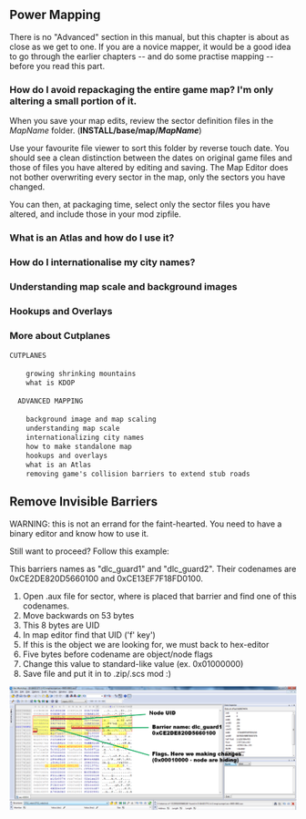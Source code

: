 
## Power Mapping

There is no "Advanced" section in this manual, but this chapter is about as close as we get to one.  If you are a novice mapper, it would be a good idea to go through the earlier chapters -- and do some practise mapping -- before you read this part.

### How do I avoid repackaging the entire game map?  I'm only altering a small portion of it.

When you save your map edits, review the sector definition files in the *MapName* folder.  (**INSTALL/base/map/*MapName***)

Use your favourite file viewer to sort this folder by reverse touch date.  You should see a clean distinction between the dates on original game files and those of files you have altered by editing and saving.  The Map Editor does not bother overwriting every sector in the map, only the sectors you have changed.

You can then, at packaging time, select only the sector files you have altered, and include those in your mod zipfile.

### What is an Atlas and how do I use it?

### How do I internationalise my city names?

### Understanding map scale and background images

### Hookups and Overlays

### More about Cutplanes

```
CUTPLANES

	growing shrinking mountains
	what is KDOP
  
  ADVANCED MAPPING

	background image and map scaling
	understanding map scale
	internationalizing city names
	how to make standalone map
	hookups and overlays
	what is an Atlas
	removing game's collision barriers to extend stub roads

```

## Remove Invisible Barriers

WARNING:  this is not an errand for the faint-hearted.  You need to have a binary editor and know how to use it.

Still want to proceed?  Follow this example:

This barriers names as "dlc_guard1" and "dlc_guard2". Their codenames are 0xCE2DE820D5660100 and 0xCE13EF7F18FD0100.

1) Open .aux file for sector, where is placed that barrier and find one of this codenames.
2) Move backwards on 53 bytes
3) This 8 bytes are UID
4) In map editor find that UID ('f' key')
5) If this is the object we are looking for, we must back to hex-editor 
6) Five bytes before codename are object/node flags
7) Change this value to standard-like value (ex. 0x01000000)
8) Save file and put it in to .zip/.scs mod :)

![Screen Shot](img/BarrierEdit.png)
